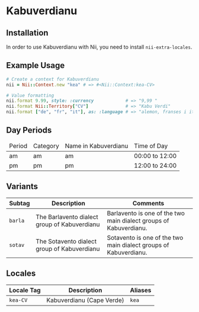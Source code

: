 <!-- This file has been generated. Source: src/docs/languages/_template.md.erb -->

# Kabuverdianu

## Installation

In order to use Kabuverdianu with Nii, you need to install `nii-extra-locales`.

## Example Usage

``` ruby
# Create a context for Kabuverdianu
nii = Nii::Context.new "kea" # => #<Nii::Context:kea-CV>

# Value formatting
nii.format 9.99, style: :currency            # => "9,99 ​"
nii.format Nii::Territory["CV"]              # => "Kabu Verdi"
nii.format ["de", "fr", "it"], as: :language # => "alemon, franses i italianu"
```

## Day Periods


<table>
  <thead>
    <tr>
      <td>Period</td>
      <td>Category</td>
      <td>Name in Kabuverdianu</td>
      <td>Time of Day</td>
    </tr>
  </thead>
  <tbody>
    <tr>
      <td>am</td>
      <td>am</td>
      <td>am</td>
      <td>00:00 to 12:00</td>
    </tr>
    <tr>
      <td>pm</td>
      <td>pm</td>
      <td>pm</td>
      <td>12:00 to 24:00</td>
    </tr>
  </tbody>
</table>


## Variants

<table>
  <thead>
    <tr>
      <th>Subtag</th>
      <th>Description</th>
      <th>Comments</th>
    </tr>
  </thead>
  <tbody>
    <tr>
      <td><code>barla</code></td>
      <td>The Barlavento dialect group of Kabuverdianu</td>
      <td>Barlavento is one of the two main dialect groups of Kabuverdianu.</td>
    </tr>
    <tr>
      <td><code>sotav</code></td>
      <td>The Sotavento dialect group of Kabuverdianu</td>
      <td>Sotavento is one of the two main dialect groups of Kabuverdianu.</td>
    </tr>
  </tbody>
</table>

## Locales

<table>
  <thead>
    <tr>
      <th>Locale Tag</th>
      <th>Description</th>
      <th>Aliases</th>
    </tr>
  </thead>
  <tbody>
    <tr>
      <td><code>kea-CV</code></td>
      <td>Kabuverdianu (Cape Verde)</td>
      <td><code>kea</code></td>
    </tr>
  </tbody>
</table>

